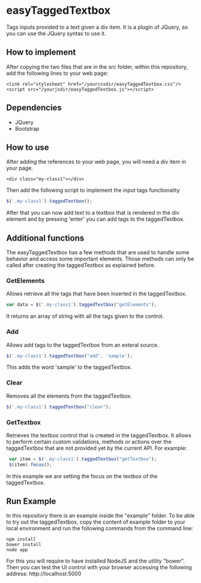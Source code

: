 # easyTaggedTextbox
Tags inputs provided to a text given a div item. It is a plugin of JQuery, so you can use the JQuery syntax to use it.

## How to implement
After copying the two files that are in the src folder, within this repository, add the following lines to your web page:
```
<link rel="stylesheet" href="/yourcssdir/easyTaggedTextbox.css"/>
<script src="/yourjsdir/easyTaggedTextbox.js"></script>
```

## Dependencies
* JQuery
* Bootstrap

## How to use
After adding the references to your web page, you will need a div item in your page.
```
<div class="my-class1"></div>
```
Then add the following script to implement the input tags functionality
```javascript
$('.my-class1').taggedTextbox();
```
After that you can now add text to a textbox that is rendered in the div element and by pressing 'enter' you can add tags to the taggedTextbox.

## Additional functions
The easyTaggedTextbox has a few methods that are used to handle some behavior and access some important elements. Those methods can only be called after creating the taggedTextbox as explained before.
### GetElements
Allows retrieve all the tags that have been inserted in the taggedTextbox.
```javascript
var data = $('.my-class1').taggedTextbox("getElements");
```
It returns an array of string with all the tags given to the control.
### Add
Allows add tags to the taggedTextbox from an exteral source.
```javascript
$('.my-class1').taggedTextbox("add", 'sample');
```
This adds the word 'sample' to the taggedTextbox.
### Clear
Removes all the elements from the taggedTextbox.
```javascript
$('.my-class1').taggedTextbox("clear");
```
### GetTextbox
Retrieves the textbox control that is created in the taggedTextbox. It allows to perform certain custom validations, methods or actions over the taggedTextbox that are not provided yet by the current API. For example:
```javascript
 var item = $('.my-class1').taggedTextbox("getTextbox");
 $(item).focus();
```
In this example we are setting the focus on the textbox of the taggedTextbox.
## Run Example
In this repository there is an example inside the "example" folder. To be able to try out the taggedTextbox, copy the content of example folder to your local environment and run the following commands from the command line:
```
npm install
bower install
node app
```
For this you will require to have installed NodeJS and the utility "bower".
Then you can test the UI control with your browser accessing the following address: http://localhost:5000
